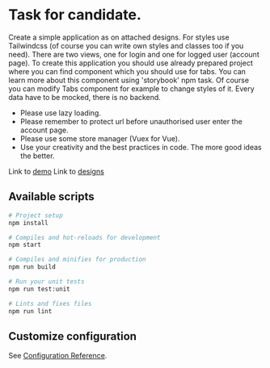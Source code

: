 # Task for candidate.

Create a simple application as on attached designs. For styles use Tailwindcss (of course you can write own styles and classes too if you need). There are two views, one for login and one for logged user (account page). To create this application you should use already prepared project where you can find component which you should use for tabs. You can learn more about this component using 'storybook' npm task. Of course you can modify Tabs component for example to change styles of it. Every data have to be mocked, there is no backend.

- Please use lazy loading.
- Please remember to protect url before unauthorised user enter the account page.
- Please use some store manager (Vuex for Vue).
- Use your creativity and the best practices in code. The more good ideas the better.

Link to [demo](http://earthlink.webmaho.com/)
Link to [designs](https://www.figma.com/file/OcdGZNVhq0YVXsmQjhiZQF/Test-CAT-frontend-position?node-id=0%3A1)

## Available scripts

```bash
# Project setup
npm install

# Compiles and hot-reloads for development
npm start

# Compiles and minifies for production
npm run build

# Run your unit tests
npm run test:unit

# Lints and fixes files
npm run lint
```

## Customize configuration

See [Configuration Reference](https://cli.vuejs.org/config/).
